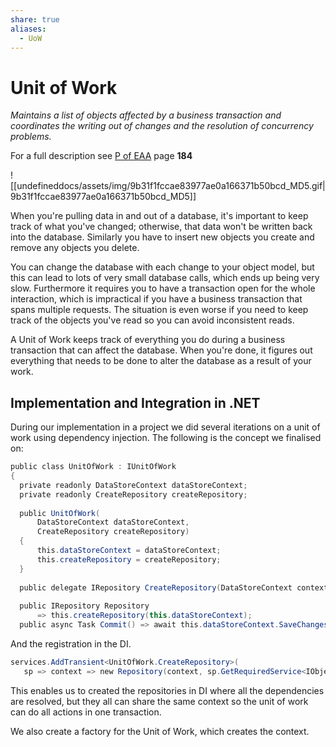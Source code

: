 ```yaml
---
share: true
aliases:
  - UoW
---
```

# Unit of Work
_Maintains a list of objects affected by a business transaction and coordinates the writing out of changes and the resolution of concurrency problems._

For a full description see [P of EAA](https://martinfowler.com/books/eaa.html) page **184**

![[undefineddocs/assets/img/9b31f1fccae83977ae0a166371b50bcd_MD5.gif|9b31f1fccae83977ae0a166371b50bcd_MD5]]

When you're pulling data in and out of a database, it's important to keep track of what you've changed; otherwise, that data won't be written back into the database. Similarly you have to insert new objects you create and remove any objects you delete.

You can change the database with each change to your object model, but this can lead to lots of very small database calls, which ends up being very slow. Furthermore it requires you to have a transaction open for the whole interaction, which is impractical if you have a business transaction that spans multiple requests. The situation is even worse if you need to keep track of the objects you've read so you can avoid inconsistent reads.

A Unit of Work keeps track of everything you do during a business transaction that can affect the database. When you're done, it figures out everything that needs to be done to alter the database as a result of your work.

## Implementation and Integration in .NET
During our implementation in a project we did several iterations on a unit of work using dependency injection. The following is the concept we finalised on:

```csharp
public class UnitOfWork : IUnitOfWork  
{  
  private readonly DataStoreContext dataStoreContext;
  private readonly CreateRepository createRepository;
  
  public UnitOfWork(
	  DataStoreContext dataStoreContext,
      CreateRepository createRepository)
  {
      this.dataStoreContext = dataStoreContext;
      this.createRepository = createRepository;  
  }  
  
  public delegate IRepository CreateRepository(DataStoreContext context);      
  
  public IRepository Repository 
	  => this.createRepository(this.dataStoreContext);  
  public async Task Commit() => await this.dataStoreContext.SaveChangesAsync();}
```

And the registration in the DI.

```csharp
services.AddTransient<UnitOfWork.CreateRepository>(  
   sp => context => new Repository(context, sp.GetRequiredService<IObjectSerializer>()));
```

This enables us to created the repositories in DI where all the dependencies are resolved, but they all can share the same context so the unit of work can do all actions in one transaction.

We also create a factory for the Unit of Work, which creates the context.